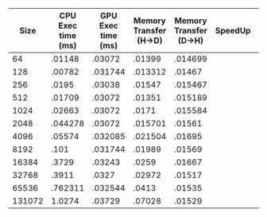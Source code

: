|Size|CPU Exec time (ms)| GPU Exec time (ms) | Memory Transfer (H->D) | Memory Transfer (D->H)| SpeedUp| Throughput (GB/s)|
|----|------------------|--------------------|------------------------|-----------------------|--------|-----------|
|64|.01148|.03072|.01399|.014699| | .00908|
|128|.00782|.031744|.013312|.01467| | .01845|
|256|.0195| .03038 |.01547 | .015467| | .036161|
|512|.01709| .03072 |.01351| .015189 | | .072323|
|1024|.02663| .03072 | .0171 | .015584 | | .12621 |
|2048|.044278|.03072| .015701| .01561 | | .26185|
|4096|.05574| .032085 | .021504 | .01695 | | .42751|
|8192| .101 | .031744 | .01989 | .01569 | | .92439|
|16384| .3729| .03243 | .0259 | .01667 | | 1.5392 |
|32768| .3911 | .0327 | .02972 | .01517 | | 2.9204|
|65536| .762311 | .032544 | .0413 | .01535 | | 4.6285|
|131072| 1.0274 | .03729 | .07028 | .01529 | | 6.1285 |


